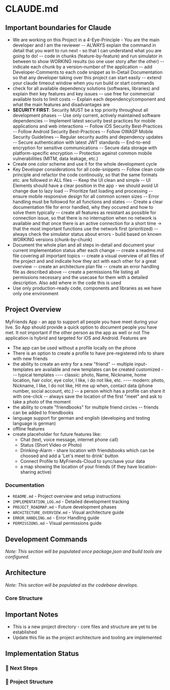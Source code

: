 # CLAUDE.md

## Important boundaries for Claude

- We are working on this Project in a 4-Eye-Principle - You are the main developer and I am the reviewer
    -- ALWAYS explain the command in detail that you want to run next - so that I can understand what you are going to do!
    -- code in chunks (feature-by-feature) and run simulator in between to show WORKING results (so one user story after the other)
    -- indicate each chunk by a version-number of the application
    -- add Developer-Comments to each code snippet as In-Detail Documentation so that any developer taking over this project can start easily
    -- extend your claude timeout window when you run build or start commands
- check for all available dependency solutions (softwares, libraries) and explain their key features and key issues
    -- use free for commercial available tools to limit costs
    -- Explain each dependency/component and what the main features and disadvantages are
- **SECURITY FIRST**: Security MUST be a top priority throughout all development phases
    -- Use only current, actively maintained software dependencies
    -- Implement latest security best practices for mobile applications and web interactions
    -- Follow iOS Security Best-Practices
    -- Follow Android Security Best-Practices
    -- Follow OWASP Mobile Security Guidelines
    -- Regular security audits and dependency updates
    -- Secure authentication with latest JWT standards
    -- End-to-end encryption for sensitive communications
    -- Secure data storage with platform-specific encryption
    -- Protection against common mobile vulnerabilities (MITM, data leakage, etc.)
- Create one color scheme and use it for the whole development cycle
- Key Developer considerations for all code-snippets
    -- Follow clean code principle and refactor the code continously, so that the same formats etc. are followed in ALL files
    -- Keep the UI clean and simple
    -- UI Elements should have a clear position in the app - we should avoid UI change due to lazy load
    -- Prioritize fast loading and processing
    -- ensure mobile responsive design for all common screen sizes
    -- Error handling must be followod for all functions and states
        --- Create a clear documentation file for error handled, why they occured and how to solve them typically
    -- create all features as resistant as possible for connection issue, so that there is no interruption when no network is available and that once there is an active connection for a short time -> that the most important functions use the network first (prioritized)
    -- always check the simulator status about errors - build based on known WORKING versions (chunk-by-chunk)
- Document the whole plan and all steps in-detail and document your current implementation status after each change
    -- create a readme.md file covering all important topics
    -- create a visual overview of all files of the project and and indicate how they act with each other for a great overview
    -- create an architecture plan file
    -- create an error handling file as described above
    -- create a permissions file listing all permissions necessary and the usecase for them with a detailed description. Also add where in the code this is used
- Use only production-ready code, components and libraries as we have only one environment

## Project Overview

MyFriends App - an app to support all people you have meet during your live.
So App should provide a quick option to document people you have met.
It not important if the other person as the app as well or not
The application is hybrid and targeted for iOS and Android.
Features are
- The app can be used without a profile locally on the phone
- There is an option to create a profile to have pre-registered info to share with new friends
- the ability to create an entry for a new "friend"
    -- multiple input-templates are available and new templates can be created customized
        --- typical templates
            ---- classic: photo, Name, Nickname, home location, hair color, eye color, I like, i do not like, etc.
            ---- modern: photo, Nickname, I like, I do not like, Hit me up when, contact data (phone number, social account, etc.)
    -- a person which has a profile can share it with one-click
    -- always save the location of the first "meet" and ask to take a photo of the moment
- the ability to create "friendbooks" for multiple friend circles
    -- friends can be added to friendbooks
- language support for german and english (developing and testing language is german)
- offline features
- create placeholder for future features like:
    - Chat (text, voice message, internet phone call)
    - Status (Short Video or Photo)
    - Drinking-Alarm - share location with friendsbooks which can be choosed and add a 'Let's meet to drink' button
    - Connect Profile to MyFriends-Cloud to sync/save your data
    - a map showing the location of your friends (if they have location-sharing active)




### Documentation
- `README.md` - Project overview and setup instructions
- `IMPLEMENTATION_LOG.md` - Detailed development tracking
- `PROJECT_ROADMAP.md` - Future development phases
- `ARCHITECTURE_OVERVIEW.md` - Visual architecture guide
- `ERROR_HANDLING.md` - Error Handling guide
- `PERMISSIONS.md` - Visual permissions guide

## Development Commands

*Note: This section will be populated once package.json and build tools are configured.*


## Architecture

*Note: This section will be populated as the codebase develops.*

### Core Structure

## Important Notes

- This is a new project directory - core files and structure are yet to be established
- Update this file as the project architecture and tooling are implemented

## Implementation Status

### 🔄 Next Steps

### 📁 Project Structure
